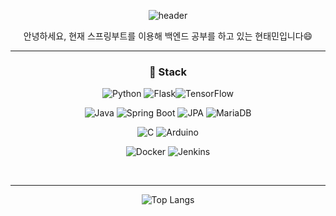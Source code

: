 

<div align=center>
  
![header](https://capsule-render.vercel.app/api?type=waving&color=99FFFF&fontColor=FFFFFF&text=taemintaeminHyeon's%20GitHub&fontSize=45&animation=fadeIn&fontAlignY=25)


안녕하세요, 현재 스프링부트를 이용해 백엔드 공부를 하고 있는 현태민입니다😄

-----

### 📖 Stack

<img alt="Python" src ="https://img.shields.io/badge/Python-3776AB.svg?&style=plastic&logo=Python&logoColor=white"/> <img alt="Flask" src ="https://img.shields.io/badge/Flask-000000.svg?&style=plastic&logo=Flask&logoColor=white"/><img alt="TensorFlow" src ="https://img.shields.io/badge/TensorFlow-FF6F00.svg?&style=plastic&logo=TensorFlow&logoColor=white"/>

<img alt="Java" src ="https://img.shields.io/badge/Java-007396.svg?&style=plastic&logo=Java&logoColor=white"/> <img alt="Spring Boot" src ="https://img.shields.io/badge/Spring Boot-6DB33F.svg?&style=plastic&logo=Spring Boot&logoColor=white"/> <img alt="JPA" src ="https://img.shields.io/badge/Spring Data JPA-6DB33F.svg?&style=plastic&logo=Spring&logoColor=white"/> <img alt="MariaDB" src ="https://img.shields.io/badge/MariaDB-003545.svg?&style=plastic&logo=MariaDB&logoColor=white"/> 

<img alt="C" src ="https://img.shields.io/badge/C-A8B9CC.svg?&style=plastic&logo=C&logoColor=white"/> <img alt="Arduino" src ="https://img.shields.io/badge/Arduino-00878F.svg?&style=plastic&logo=Arduino&logoColor=white"/>

<img alt="Docker" src ="https://img.shields.io/badge/Docker-2496ED.svg?&style=plastic&logo=Docker&logoColor=white"/> <img alt="Jenkins" src ="https://img.shields.io/badge/Jenkins-D24939.svg?&style=plastic&logo=Jenkins&logoColor=white"/>

</br>

-----


![Top Langs](https://github-readme-stats.vercel.app/api/top-langs/?username=taemintaeminHyeon&layout=compact&theme=github_dark)



</div>
